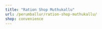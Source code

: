 ```yaml
---
title: "Ration Shop Muthukallu"
url: /perumballur/ration-shop-muthukallu/
shop: convenience
---
```

